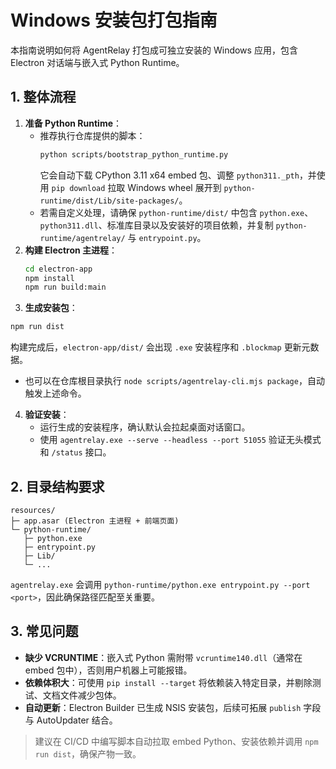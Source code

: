 # Windows 安装包打包指南

本指南说明如何将 AgentRelay 打包成可独立安装的 Windows 应用，包含 Electron 对话端与嵌入式 Python Runtime。

## 1. 整体流程
1. **准备 Python Runtime**：
   - 推荐执行仓库提供的脚本：
     ```bash
     python scripts/bootstrap_python_runtime.py
     ```
     它会自动下载 CPython 3.11 x64 embed 包、调整 `python311._pth`，并使用 `pip download` 拉取 Windows wheel 展开到 `python-runtime/dist/Lib/site-packages/`。
   - 若需自定义处理，请确保 `python-runtime/dist/` 中包含 `python.exe`、`python311.dll`、标准库目录以及安装好的项目依赖，并复制 `python-runtime/agentrelay/` 与 `entrypoint.py`。
2. **构建 Electron 主进程**：
   ```bash
   cd electron-app
   npm install
   npm run build:main
   ```
3. **生成安装包**：
 ```bash
 npm run dist
 ```
 构建完成后，`electron-app/dist/` 会出现 `.exe` 安装程序和 `.blockmap` 更新元数据。
  - 也可以在仓库根目录执行 `node scripts/agentrelay-cli.mjs package`，自动触发上述命令。
4. **验证安装**：
   - 运行生成的安装程序，确认默认会拉起桌面对话窗口。
   - 使用 `agentrelay.exe --serve --headless --port 51055` 验证无头模式和 `/status` 接口。

## 2. 目录结构要求
```
resources/
├─ app.asar (Electron 主进程 + 前端页面)
└─ python-runtime/
   ├─ python.exe
   ├─ entrypoint.py
   ├─ Lib/
   └─ ...
```
`agentrelay.exe` 会调用 `python-runtime/python.exe entrypoint.py --port <port>`，因此确保路径匹配至关重要。

## 3. 常见问题
- **缺少 VCRUNTIME**：嵌入式 Python 需附带 `vcruntime140.dll`（通常在 embed 包中），否则用户机器上可能报错。
- **依赖体积大**：可使用 `pip install --target` 将依赖装入特定目录，并剔除测试、文档文件减少包体。
- **自动更新**：Electron Builder 已生成 NSIS 安装包，后续可拓展 `publish` 字段与 AutoUpdater 结合。

> 建议在 CI/CD 中编写脚本自动拉取 embed Python、安装依赖并调用 `npm run dist`，确保产物一致。
